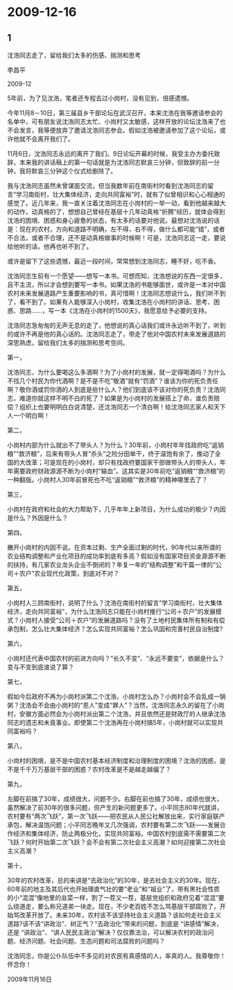 # 2009-12-16

## 1

沈浩同志走了，留给我们太多的伤感、揣测和思考

李昌平

2009-12

5年前，为了见沈浩，笔者还专程去过小岗村，没有见到，倍感遗憾。

今年11月8－10日，第三届县乡干部论坛在武汉召开，本来沈浩在我等邀请参会的名单中，可有朋友说沈浩同志太忙、小岗村又太敏感，这样开放的论坛沈浩来了也不会发言，我等便放弃了邀请沈浩同志参会。假如沈浩被邀请参加了这个论坛，或许他就不会离开我们了。

11月6日，沈浩同志永远的离开了我们。9日论坛开幕的时候，我受主办方委托致辞，本来我的讲话稿上的第一句话就是为沈浩同志默哀三分钟，但致辞的前一分钟，我将默哀三分钟这个仪式给删除了。

我与沈浩同志虽然未曾谋面交流，但当我数年前在南街村时看到沈浩同志的留言“学习南街村，壮大集体经济，走向共同富裕”时，就有了似曾相识和心心相通的感觉了。近几年来，我一直关注着沈浩同志在小岗村的一举一动，看到他越来越大的动作，动真格的了，想想自己曾经在基层十几年动真格“折腾”经历，就体会得到沈浩的困境、困惑和身心疲惫的状态，有太多的话要对他说。最想对沈浩说的话是：现在的农村，方向和道路不明确，左不得，右不得，做什么都可能“错”，或者不合法，或者不合理，还不是动真格做事的时候啊！可是，沈浩同志这一走，要说给他听的话，他再也听不到了。

或许是留下了这些遗憾，最近一段时间，常常想到沈浩同志，睡不好，吃不香。

沈浩同志生前有一个愿望——想写一本书。可想而知，沈浩想说的东西一定很多，且不主流，所以才会想到要写一本书。如果沈浩的书能够面世，或许是一本对中国农村未来发展道路产生重要影响的书，真可惜啊！沈浩同志想说什么，我们听不到了，看不到了。如果有人能够深入小岗村，收集沈浩在小岗村的讲话、思考、困惑、思路……，写一本《沈浩在小岗村的1500天》，我愿意给予必要的支持。

沈浩同志急匆匆的无声无息的走了，他想说的真心话我们或许永远听不到了，听到的或许不再是他的真心话的。沈浩同志走了，带走了他对中国农村未来发展道路的深思熟虑，留给我们太多的揣测和思考空间。

第一，  

沈浩同志，为什么要喝这么多酒啊？为了小岗村的发展，就一定得喝酒吗？为什么不找几个村民为你代酒啊？是不是不吃“敬酒”就有“罚酒”？谁该为你的死负责任啊？敬你酒或罚你酒的人到底是些什么人？他们到底该不该对你的死负责？沈浩同志，难道你就这样不明不白的死了？如果是为小岗村的发展搭上了命，谁负责赔偿？组织上也要明明白白说清楚，还沈浩同志一个清白啊！给沈浩同志家人和天下人一个明白啊！

第二，  

小岗村内部为什么就出不了带头人？为什么？30年前，小岗村年年找政府吃“返销粮”“救济粮”，后来有带头人冒“杀头”之险分田单干，终于温饱有余了，推动了全国的大改革；可是现在的小岗村，却只有找政府要国家干部做带头人的带头人，年年需要政府财政源源不断为小岗村“输血”。这其实是30年前吃“返销粮”“救济粮”的一种翻版。小岗村人30年前冒死也不吃“返销粮”“救济粮”的精神哪里去了？

第三，  

小岗村在政府和社会的大力帮助下，几乎年年上新项目，为什么成功的极少？内因是什么？外因是什么？

第四，  

撇开小岗村的内因不说。在资本过剩、生产全面过剩的时代，90年代以来所谓的农业结构调整和产业化项目的成功率到底有多高？假如没有国家项目资金源源不断的扶持，有几家农业龙头企业不倒闭的？年复一年的“结构调整”和千篇一律的“公司＋农户”农业现代化政策，到底对不对？

第五，  

小岗村人三顾南街村，说明了什么？沈浩在南街村的留言“学习南街村，壮大集体经济，走向共同富裕”，为什么沈浩同志只能在小岗村推行“公司＋农户”的发展模式？小岗村人接受“公司＋农户”的发展道路吗？没有了土地村民集体所有制和有偿承包制，怎么壮大集体经济？怎么实现共同富裕？怎么巩固和完善村民自治制度?

第六，  

小岗村还代表中国农村的前进方向吗？“长久不变”、“永远不要变”，依据是什么？变与不变到底谁说了算？

第七，  

假如今后政府不再为小岗村派第二个沈浩，小岗村怎么办？小岗村会不会乱成一锅粥？沈浩会不会由小岗村的“恩人”变成“罪人”？当然，沈浩同志永久的留在了小岗村，安徽方面必然会为小岗村派出第二个沈浩，并且依然还是财政厅的人继承沈浩同志的遗志和未竟事业。即使第二个沈浩再在小岗村搞5年，小岗村就可以实现共同富裕吗？

第八，  

小岗村的困境，是不是中国农村基本经济制度和治理制度的困境？沈浩的困惑，是不是千千万万基层干部的困惑？农村改革是不是越走越偏了？

第九，  

左脚在前搞了30年，成绩很大，问题不少。右脚在前也搞了30年，成绩也很大，虽然解决了前30年的很多问题，但产生的新问题更多了。小平同志80年代就讲，农村要有“两次飞跃”，第一次飞跃——把农民从人民公社解放出来，实行家庭联产承包，解决温饱问题；小平同志晚年又几次强调，农村要有第二次飞跃——发展合作经济和集体经济，防止两极分化，实现共同富裕。中国农村到底需不需要第二次飞跃？何时开始第二次飞跃？会不会有第二次社会主义高潮？如何迎接第二次社会主义高潮？

第十，  

30年的农村改革，总的来讲是“去政治化”的30年，是去社会主义的30年。现在，60年前的地主及其后代也开始理直气壮的要“老业”和“祖业”了，带有黑社会性质的小“混混”像地里的韭菜一样，割了一茬又一茬，基层党组织和政府见着“混混”要么绕道走，要么称兄道弟一块走。现在，不少老百姓不怎么骂基层干部腐败了，开始骂改革开放了。未来30年，农村该不该坚持社会主义道路？该如何走社会主义道路?该不该“讲政治”、树正气？“去政治化”带来的问题，到底是 “讲感情”解决，还是 “讲政治”、“讲人民民主政治”解决？仅仅靠法治，可以解决农村的政治问题、经济问题、社会问题、生态问题和司法腐败的问题吗？

沈浩同志，你是公仆队伍中不多见的对农民有真感情的人，率真的人。我尊敬你！怀念你！

2009年11月16日

